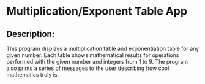 # Multiplication/Exponent Table App

## Description:

This program displays a multiplication table and exponentiation
table for any given number. Each table shows mathematical results for operations
performed with the given number and integers from 1 to 9. The program also prints a series
of messages to the user describing how cool mathematics truly is.